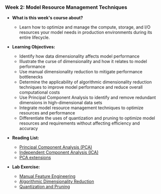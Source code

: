 ### Week 2: Model Resource Management Techniques

* **What is this week's course about?**
  * Learn how to optimize and manage the compute, storage, and I/O resources your model needs in production environments during its entire lifecycle.

* **Learning Objectives:**
  * Identify how data dimensionality affects model performance
  * Illustrate the curse of dimensionality and how it relates to model performance
  * Use manual dimensionality reduction to mitigate performance bottlenecks
  * Determine the applicability of algorithmic dimensionality reduction techniques to improve model performance and reduce overall computational costs
  * Use Principal Component Analysis to identify and remove redundant dimensions in high-dimensional data sets
  * Integrate model resource management techniques to optimize resources and performance
  * Differentiate the uses of quantization and pruning to optimize model resources and requirements without affecting efficiency and accuracy

* **Reading List:**
  * [Principal Component Analysis (PCA)](https://arxiv.org/pdf/1404.1100.pdf)
  * [Independent Component Analysis (ICA)](https://arxiv.org/pdf/1404.2986.pdf)
  * [PCA extensions](http://alexhwilliams.info/itsneuronalblog/2016/03/27/pca/)
  
* **Lab Exercise:**
  * [Manual Feature Engineering](https://github.com/yifang-psu/Coursera_AI_ML_Courses/blob/main/MLOps/Pipelines_in_Production/Week_2/Lab/C3_W2_Lab_1_Manual_Dimensionality.ipynb)
  * [Algorithmic Dimensionality Reduction]()
  * [Quantization and Pruning]()
